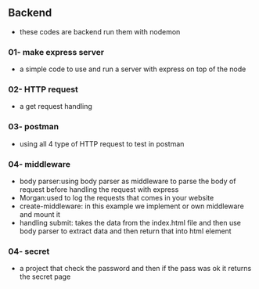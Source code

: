 ## Backend
- these codes are backend run them with nodemon 

### 01- make express server 
- a simple code to use and run a server with express on top of the node

### 02- HTTP request 
- a get request handling

### 03- postman
- using all 4 type of HTTP request to test in postman

### 04- middleware
- body parser:using body parser as middleware to parse the body of request before handling the request with express 
- Morgan:used to log the requests that comes in your website
- create-middleware: in this example we implement or own middleware and mount it 
- handling submit: takes the data from the index.html file and then use body parser to extract data and then return that into html element

### 04- secret
- a project that check the password and then if the pass was ok it returns the secret page